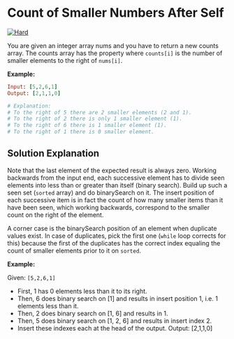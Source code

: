 # Count of Smaller Numbers After Self

[![Hard](https://img.shields.io/badge/Difficulty-Hard-Red.svg)](https://github.com/aminariana/leetcode)

You are given an integer array nums and you have to return a new counts array. The counts array has the property where `counts[i]` is the number of smaller elements to the right of `nums[i]`.

**Example:**

```ruby
Input: [5,2,6,1]
Output: [2,1,1,0] 

# Explanation:
# To the right of 5 there are 2 smaller elements (2 and 1).
# To the right of 2 there is only 1 smaller element (1).
# To the right of 6 there is 1 smaller element (1).
# To the right of 1 there is 0 smaller element.
```

## Solution Explanation

Note that the last element of the expected result is always zero. Working backwards from the input end, each successive element has to divide seen elements into less than or greater than itself (binary search). Build up such a seen set (`sorted` array) and do binarySearch on it. The insert position of each successive item is in fact the count of how many smaller items than it have been seen, which working backwards, correspond to the smaller count on the right of the element.

A corner case is the binarySearch position of an element when duplicate values exist. In case of duplicates, pick the first one (`while` loop corrects for this) because the first of the duplicates has the correct index equaling the count of smaller elements prior to it on `sorted`.

**Example:**

Given: `[5,2,6,1]`
* First, 1 has 0 elements less than it to its right.
* Then, 6 does binary search on [1] and results in insert position 1, i.e. 1 elements less than it.
* Then, 2 does binary search on [1, 6] and results in 1.
* Then, 5 does binary search on [1, 2, 6] and results in insert index 2.
* Insert these indexes each at the head of the output.
Output: [2,1,1,0]